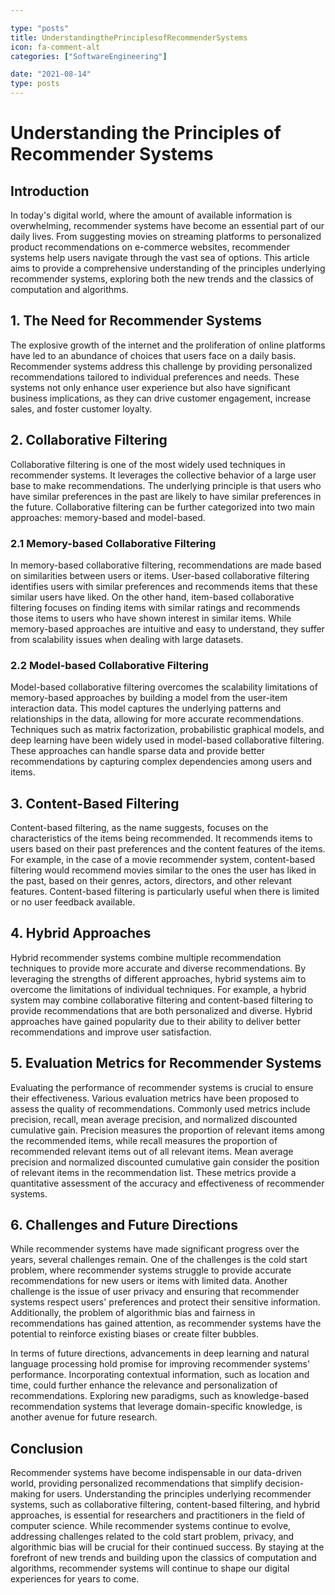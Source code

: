 ```yaml
---

type: "posts"
title: UnderstandingthePrinciplesofRecommenderSystems
icon: fa-comment-alt
categories: ["SoftwareEngineering"]

date: "2021-08-14"
type: posts
---
```





# Understanding the Principles of Recommender Systems

## Introduction

In today's digital world, where the amount of available information is overwhelming, recommender systems have become an essential part of our daily lives. From suggesting movies on streaming platforms to personalized product recommendations on e-commerce websites, recommender systems help users navigate through the vast sea of options. This article aims to provide a comprehensive understanding of the principles underlying recommender systems, exploring both the new trends and the classics of computation and algorithms.

## 1. The Need for Recommender Systems

The explosive growth of the internet and the proliferation of online platforms have led to an abundance of choices that users face on a daily basis. Recommender systems address this challenge by providing personalized recommendations tailored to individual preferences and needs. These systems not only enhance user experience but also have significant business implications, as they can drive customer engagement, increase sales, and foster customer loyalty.

## 2. Collaborative Filtering

Collaborative filtering is one of the most widely used techniques in recommender systems. It leverages the collective behavior of a large user base to make recommendations. The underlying principle is that users who have similar preferences in the past are likely to have similar preferences in the future. Collaborative filtering can be further categorized into two main approaches: memory-based and model-based.

### 2.1 Memory-based Collaborative Filtering

In memory-based collaborative filtering, recommendations are made based on similarities between users or items. User-based collaborative filtering identifies users with similar preferences and recommends items that these similar users have liked. On the other hand, item-based collaborative filtering focuses on finding items with similar ratings and recommends those items to users who have shown interest in similar items. While memory-based approaches are intuitive and easy to understand, they suffer from scalability issues when dealing with large datasets.

### 2.2 Model-based Collaborative Filtering

Model-based collaborative filtering overcomes the scalability limitations of memory-based approaches by building a model from the user-item interaction data. This model captures the underlying patterns and relationships in the data, allowing for more accurate recommendations. Techniques such as matrix factorization, probabilistic graphical models, and deep learning have been widely used in model-based collaborative filtering. These approaches can handle sparse data and provide better recommendations by capturing complex dependencies among users and items.

## 3. Content-Based Filtering

Content-based filtering, as the name suggests, focuses on the characteristics of the items being recommended. It recommends items to users based on their past preferences and the content features of the items. For example, in the case of a movie recommender system, content-based filtering would recommend movies similar to the ones the user has liked in the past, based on their genres, actors, directors, and other relevant features. Content-based filtering is particularly useful when there is limited or no user feedback available.

## 4. Hybrid Approaches

Hybrid recommender systems combine multiple recommendation techniques to provide more accurate and diverse recommendations. By leveraging the strengths of different approaches, hybrid systems aim to overcome the limitations of individual techniques. For example, a hybrid system may combine collaborative filtering and content-based filtering to provide recommendations that are both personalized and diverse. Hybrid approaches have gained popularity due to their ability to deliver better recommendations and improve user satisfaction.

## 5. Evaluation Metrics for Recommender Systems

Evaluating the performance of recommender systems is crucial to ensure their effectiveness. Various evaluation metrics have been proposed to assess the quality of recommendations. Commonly used metrics include precision, recall, mean average precision, and normalized discounted cumulative gain. Precision measures the proportion of relevant items among the recommended items, while recall measures the proportion of recommended relevant items out of all relevant items. Mean average precision and normalized discounted cumulative gain consider the position of relevant items in the recommendation list. These metrics provide a quantitative assessment of the accuracy and effectiveness of recommender systems.

## 6. Challenges and Future Directions

While recommender systems have made significant progress over the years, several challenges remain. One of the challenges is the cold start problem, where recommender systems struggle to provide accurate recommendations for new users or items with limited data. Another challenge is the issue of user privacy and ensuring that recommender systems respect users' preferences and protect their sensitive information. Additionally, the problem of algorithmic bias and fairness in recommendations has gained attention, as recommender systems have the potential to reinforce existing biases or create filter bubbles.

In terms of future directions, advancements in deep learning and natural language processing hold promise for improving recommender systems' performance. Incorporating contextual information, such as location and time, could further enhance the relevance and personalization of recommendations. Exploring new paradigms, such as knowledge-based recommendation systems that leverage domain-specific knowledge, is another avenue for future research.

## Conclusion

Recommender systems have become indispensable in our data-driven world, providing personalized recommendations that simplify decision-making for users. Understanding the principles underlying recommender systems, such as collaborative filtering, content-based filtering, and hybrid approaches, is essential for researchers and practitioners in the field of computer science. While recommender systems continue to evolve, addressing challenges related to the cold start problem, privacy, and algorithmic bias will be crucial for their continued success. By staying at the forefront of new trends and building upon the classics of computation and algorithms, recommender systems will continue to shape our digital experiences for years to come.